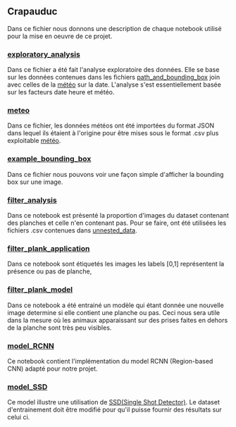 ## Crapauduc

Dans ce fichier nous donnons une description de chaque notebook utilisé pour la mise en oeuvre de ce projet. 


###  [exploratory_analysis](../notebooks/eda_animals_analysis.ipynb)

Dans ce fichier a été fait l'analyse exploratoire des données. Elle se base sur les données contenues dans les fichiers [path_and_bounding_box](../data/path_and_bounding_box.csv) join avec celles de la [météo](../data/meteo.csv) sur la date. L'analyse s'est essentiellement basée sur les facteurs date heure et météo.

###  [meteo](../notebooks/eda_meteo.ipynb)
    
Dans ce fichier, les données météos ont été importées du format JSON dans lequel ils étaient à l'origine pour être mises sous le format .csv plus exploitable [météo](../data/meteo.csv). 

###  [example_bounding_box](../notebooks/example_bounding_box.ipynb)

Dans ce fichier nous pouvons voir une façon simple d'afficher la bounding box sur une image.

###  [filter_analysis](../notebooks/filter_analysis.ipynb)

Dans ce notebook est présenté la proportion d'images du dataset contenant des planches et celle n'en contenant pas. Pour se faire, ont été utilisées les fichiers .csv contenues dans [unnested_data](../data/unnested_data/). 

###  [filter_plank_application](../notebooks/filter_plank_application.ipynb)

Dans ce notebook sont étiquetés les images les labels [0,1] représentent la présence ou pas de planche,

###  [filter_plank_model](../notebooks/filter_plank_model.ipynb)
Dans ce notebook a été entrainé un modèle qui étant donnée une nouvelle image determine si elle contient une planche ou pas. Ceci nous sera utile dans la mesure où les animaux apparaissant sur des prises faites en dehors de la planche sont très peu visibles. 

###  [model_RCNN](../notebooks/model_RCNN.ipynb)

Ce notebook contient l'implémentation du model RCNN (Region-based CNN) adapté pour notre projet.

###  [model_SSD](../notebooks/model_SSD.ipynb)
 Ce model illustre une utilisation de [SSD(Single Shot Detector)](https://pytorch.org/hub/nvidia_deeplearningexamples_ssd/). Le dataset d'entrainement doit être modifié pour qu'il puisse fournir des résultats sur celui ci.
